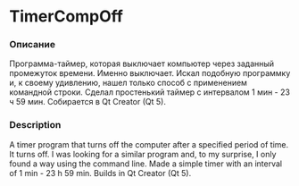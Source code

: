 # TimerCompOff
### Описание
  Программа-таймер, которая выключает компьютер через заданный промежуток времени. Именно выключает. Искал подобную программку и, к своему удивлению, нашел только способ 
с применением командной строки. Сделал простенький таймер с интервалом 1 мин - 23 ч 59 мин. Собирается в Qt Creator (Qt 5).
### Description
  A timer program that turns off the computer after a specified period of time. It turns off. I was looking for a similar program and, to my surprise, I only found a way using the command line. Made a simple timer with an interval of 1 min - 23 h 59 min. Builds in Qt Creator (Qt 5).
